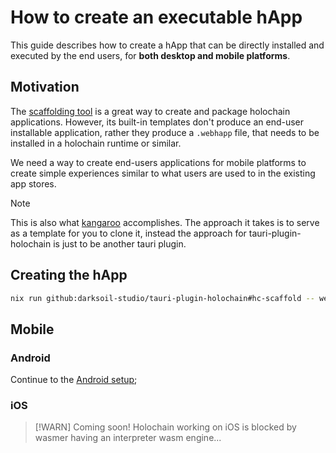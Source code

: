 # How to create an executable hApp

This guide describes how to create a hApp that can be directly installed and executed by the end users, for **both desktop and mobile platforms**.

## Motivation

The [scaffolding tool](https://github.com/holochain/scaffolding) is a great way to create and package holochain applications. However, its built-in templates don't produce an end-user installable application, rather they produce a `.webhapp` file, that needs to be installed in a holochain runtime or similar.

We need a way to create end-users applications for mobile platforms to create simple experiences similar to what users are used to in the existing app stores. 

> [!NOTE]
> This is also what [kangaroo](https://github.com/holochain-apps/holochain-kangaroo) accomplishes. The approach it takes is to serve as a template for you to clone it, instead the approach for tauri-plugin-holochain is just to be another tauri plugin.

## Creating the hApp 

```bash
nix run github:darksoil-studio/tauri-plugin-holochain#hc-scaffold -- web-app
```

## Mobile

### Android

Continue to the [Android setup](./android-setup.md);

### iOS 

> [!WARN]
> Coming soon! Holochain working on iOS is blocked by wasmer having an interpreter wasm engine...
